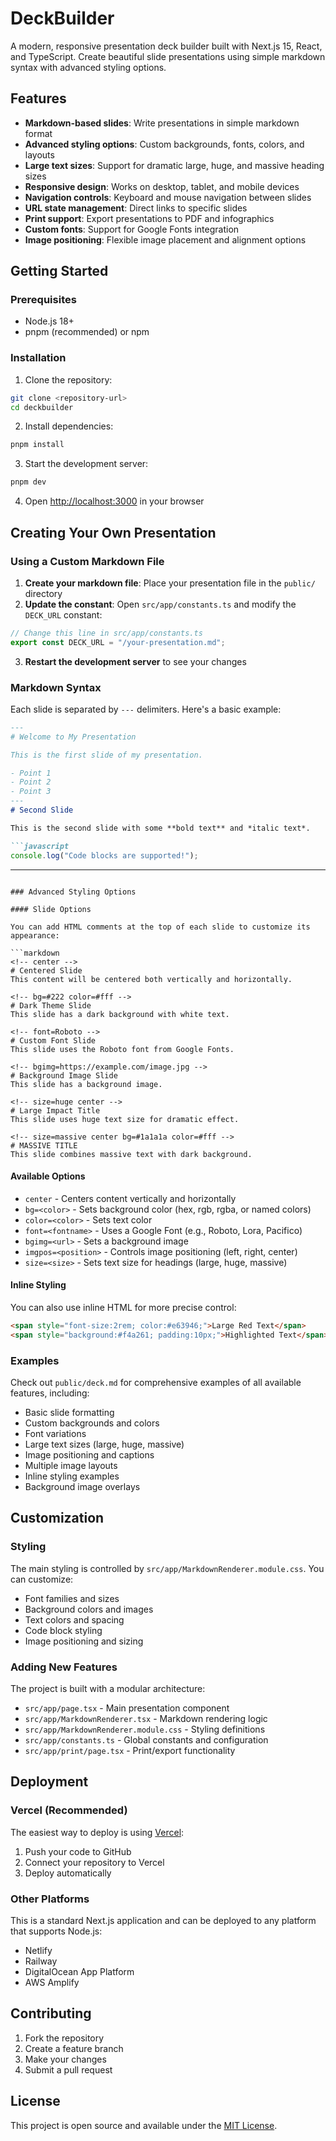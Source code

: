 # DeckBuilder

A modern, responsive presentation deck builder built with Next.js 15, React, and TypeScript. Create beautiful slide presentations using simple markdown syntax with advanced styling options.

## Features

- **Markdown-based slides**: Write presentations in simple markdown format
- **Advanced styling options**: Custom backgrounds, fonts, colors, and layouts
- **Large text sizes**: Support for dramatic large, huge, and massive heading sizes
- **Responsive design**: Works on desktop, tablet, and mobile devices
- **Navigation controls**: Keyboard and mouse navigation between slides
- **URL state management**: Direct links to specific slides
- **Print support**: Export presentations to PDF and infographics
- **Custom fonts**: Support for Google Fonts integration
- **Image positioning**: Flexible image placement and alignment options

## Getting Started

### Prerequisites

- Node.js 18+ 
- pnpm (recommended) or npm

### Installation

1. Clone the repository:
```bash
git clone <repository-url>
cd deckbuilder
```

2. Install dependencies:
```bash
pnpm install
```

3. Start the development server:
```bash
pnpm dev
```

4. Open [http://localhost:3000](http://localhost:3000) in your browser

## Creating Your Own Presentation

### Using a Custom Markdown File

1. **Create your markdown file**: Place your presentation file in the `public/` directory
2. **Update the constant**: Open `src/app/constants.ts` and modify the `DECK_URL` constant:

```typescript
// Change this line in src/app/constants.ts
export const DECK_URL = "/your-presentation.md";
```

3. **Restart the development server** to see your changes

### Markdown Syntax

Each slide is separated by `---` delimiters. Here's a basic example:

```markdown
---
# Welcome to My Presentation

This is the first slide of my presentation.

- Point 1
- Point 2
- Point 3
---
# Second Slide

This is the second slide with some **bold text** and *italic text*.

```javascript
console.log("Code blocks are supported!");
```
---
```

### Advanced Styling Options

#### Slide Options

You can add HTML comments at the top of each slide to customize its appearance:

```markdown
<!-- center -->
# Centered Slide
This content will be centered both vertically and horizontally.

<!-- bg=#222 color=#fff -->
# Dark Theme Slide
This slide has a dark background with white text.

<!-- font=Roboto -->
# Custom Font Slide
This slide uses the Roboto font from Google Fonts.

<!-- bgimg=https://example.com/image.jpg -->
# Background Image Slide
This slide has a background image.

<!-- size=huge center -->
# Large Impact Title
This slide uses huge text size for dramatic effect.

<!-- size=massive center bg=#1a1a1a color=#fff -->
# MASSIVE TITLE
This slide combines massive text with dark background.
```

#### Available Options

- `center` - Centers content vertically and horizontally
- `bg=<color>` - Sets background color (hex, rgb, rgba, or named colors)
- `color=<color>` - Sets text color
- `font=<fontname>` - Uses a Google Font (e.g., Roboto, Lora, Pacifico)
- `bgimg=<url>` - Sets a background image
- `imgpos=<position>` - Controls image positioning (left, right, center)
- `size=<size>` - Sets text size for headings (large, huge, massive)

#### Inline Styling

You can also use inline HTML for more precise control:

```markdown
<span style="font-size:2rem; color:#e63946;">Large Red Text</span>
<span style="background:#f4a261; padding:10px;">Highlighted Text</span>
```

### Examples

Check out `public/deck.md` for comprehensive examples of all available features, including:

- Basic slide formatting
- Custom backgrounds and colors
- Font variations
- Large text sizes (large, huge, massive)
- Image positioning and captions
- Multiple image layouts
- Inline styling examples
- Background image overlays

## Customization

### Styling

The main styling is controlled by `src/app/MarkdownRenderer.module.css`. You can customize:

- Font families and sizes
- Background colors and images
- Text colors and spacing
- Code block styling
- Image positioning and sizing

### Adding New Features

The project is built with a modular architecture:

- `src/app/page.tsx` - Main presentation component
- `src/app/MarkdownRenderer.tsx` - Markdown rendering logic
- `src/app/MarkdownRenderer.module.css` - Styling definitions
- `src/app/constants.ts` - Global constants and configuration
- `src/app/print/page.tsx` - Print/export functionality

## Deployment

### Vercel (Recommended)

The easiest way to deploy is using [Vercel](https://vercel.com):

1. Push your code to GitHub
2. Connect your repository to Vercel
3. Deploy automatically

### Other Platforms

This is a standard Next.js application and can be deployed to any platform that supports Node.js:

- Netlify
- Railway
- DigitalOcean App Platform
- AWS Amplify

## Contributing

1. Fork the repository
2. Create a feature branch
3. Make your changes
4. Submit a pull request

## License

This project is open source and available under the [MIT License](LICENSE).
